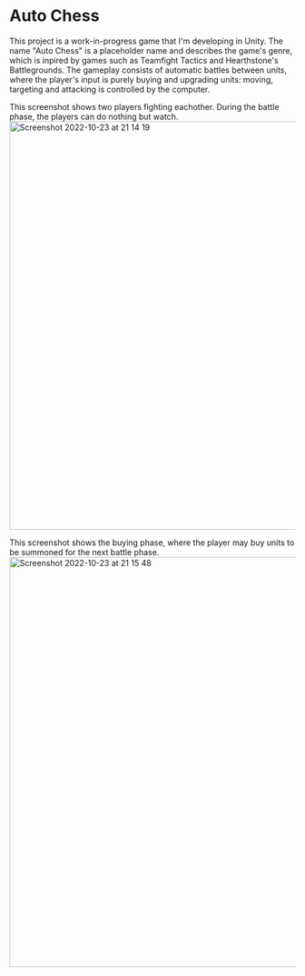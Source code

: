 # Auto Chess

This project is a work-in-progress game that I'm developing in Unity. 
The name "Auto Chess" is a placeholder name and describes the game's genre, which is inpired by games such as Teamfight Tactics 
and Hearthstone's Battlegrounds. The gameplay consists of automatic battles between units, where the player's input is purely buying and 
upgrading units: moving, targeting and attacking is controlled by the computer.

This screenshot shows two players fighting eachother. During the battle phase, the players can do nothing but watch.
<img width="719" alt="Screenshot 2022-10-23 at 21 14 19" src="https://user-images.githubusercontent.com/56074610/201714432-2e604444-49e2-4a3d-9c28-dbedc2d0cf81.png">

This screenshot shows the buying phase, where the player may buy units to be summoned for the next battle phase.
<img width="722" alt="Screenshot 2022-10-23 at 21 15 48" src="https://user-images.githubusercontent.com/56074610/201714439-e0f7b551-f046-4247-a512-611f00c3dab5.png">
